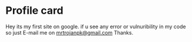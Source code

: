 # Profile card
Hey its  my first site  on google. if u see any error or vulnuribility in my code so just E-mail me on mrtrojanpk@gmail.com
Thanks.
